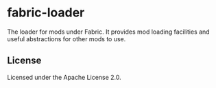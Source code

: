 fabric-loader
===========

The loader for mods under Fabric. It provides mod loading facilities and useful abstractions for other mods to use.

## License

Licensed under the Apache License 2.0.
